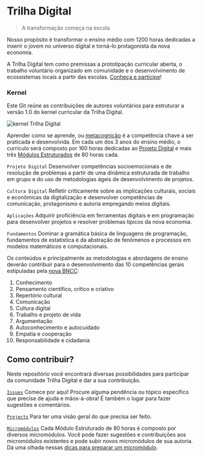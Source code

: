 # Trilha Digital
> A transformação começa na escola

Nosso propósito é transformar o ensino médio com 1200 horas dedicadas a inserir o jovem no universo digital e torná-lo protagonista da nova economia.

A Trilha Digital tem como premissas a prototipação curricular aberta, o trabalho voluntário organizado em comunidade e o desenvolvimento de ecossistemas locais a partir das escolas. [Conheça e participe](https://www.canva.com/design/DADeDqLa6MQ/bBgCNGM6knhY0TXNUCbwgw/view?website#2:trilha-digital:6)!

### Kernel

Este Git reúne as contribuições de autores voluntários para estruturar a versão 1.0 do kernel curricular da Trilha Digital.

![kernel Trilha Digital](https://github.com/mauro-zac/Trilha-Digital/blob/master/Trilha%20Digital.jpg)

Aprender como se aprende, ou [metacognição](https://en.wikipedia.org/wiki/Metacognition) é a competência chave a ser praticada e desenvolvida. Em cada um dos 3 anos do ensino médio, o currículo será composto por 160 horas dedicadas ao [Projeto Digital](https://github.com/mauro-zac/Trilha-Digital/tree/master/projeto_digital) e mais três [Módulos Estruturados](https://github.com/mauro-zac/Trilha-Digital/tree/master/módulos) de 80 horas cada.

`Projeto Digital` Desenvolver competências socioemocionais e de resolução de problemas a partir de uma dinâmica estruturada de trabalho em grupo e do uso de metodologias ágeis de desenvolvimento de projetos.

`Cultura Digital` Refletir criticamente sobre as implicações culturais, sociais e econômicas da digitalização e desenvolver competências de comunicação, protagonismo e autoria empregando meios digitais. 

`Aplicações` Adquirir proficiência em ferramentas digitais e em programação para desenvolver projetos e resolver problemas típicos da nova economia.

`Fundamentos` Dominar a gramática básica de linguagens de programação, fundamentos de estatística e da abstração de fenômenos e processos em modelos matemáticos e computacionais.

Os conteúdos e principalmente as metodologias e abordagens de ensino deverão contribuir para o desenvolvimento das 10 competências gerais estipuladas pela [nova BNCC](http://porvir.org/entenda-10-competencias-gerais-orientam-base-nacional-comum-curricular/):

1. Conhecimento
1. Pensamento científico, crítico e criativo
1. Repertório cultural
1. Comunicação
1. Cultura digital
1. Trabalho e projeto de vida
1. Argumentação
1. Autoconhecimento e autocuidado
1. Empatia e cooperação
1. Responsabilidade e cidadania

## Como contribuir?

Neste repositório você encontrará diversas possibilidades para participar da comunidade Trilha Digital e dar a sua contribuição.

[`Issues`](https://github.com/mauro-zac/Trilha-Digital/issues) Comece por aqui! Procure alguma pendência ou tópico específico que precise de ajuda e mãos-à-obra! É também o lugar para fazer sugestões e comentários.

[`Projects`](https://github.com/mauro-zac/Trilha-Digital/projects) Para ter uma visão geral do que precisa ser feito.

[`Micromódulos`](https://github.com/mauro-zac/Trilha-Digital/tree/master/módulos) Cada Módulo Estruturado de 80 horas é composto por diversos micromódulos. Você pode fazer sugestões e contribuições aos micromódulos existentes e pode subir novos micromódulos de sua autoria. Dá uma olhada nessas [dicas para preparar um micromódulo](https://github.com/mauro-zac/Trilha-Digital/blob/master/módulos/readme.md). 

